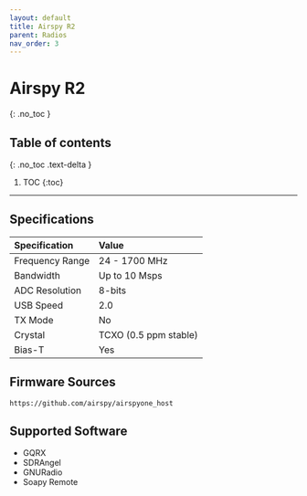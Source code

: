 ```yaml
---
layout: default
title: Airspy R2
parent: Radios
nav_order: 3
---
```


# Airspy R2
{: .no_toc }

## Table of contents
{: .no_toc .text-delta }

1. TOC
{:toc}

---

## Specifications

| Specification   | Value           |
|:----------------|:----------------|
| Frequency Range | 24 - 1700 MHz   |
| Bandwidth       | Up to 10 Msps   |
| ADC Resolution  | 8-bits          |
| USB Speed       | 2.0             |
| TX Mode         | No              |
| Crystal         | TCXO (0.5 ppm stable) |
| Bias-T          | Yes             |

## Firmware Sources
```
https://github.com/airspy/airspyone_host
```

## Supported Software
- GQRX 
- SDRAngel
- GNURadio
- Soapy Remote